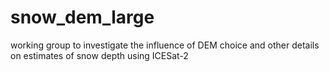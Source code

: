 # snow_dem_large
working group to investigate the influence of DEM choice and other details on estimates of snow depth using ICESat-2
